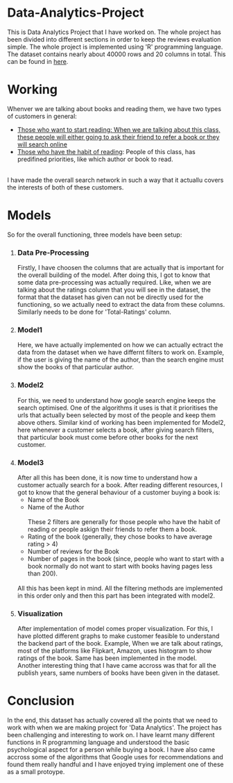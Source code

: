 # Data-Analytics-Project

This is Data Analytics Project that I have worked on. The whole project has been divided into different sections in order to keep the reviews evaluation simple. The whole project 
is implemented using 'R' programming language. The dataset contains nearly about 40000 rows and 20 columns in total. This can be found in <a href="https://www.kaggle.com/jealousleopard/goodreadsbooks">here</a>.

<h1>Working</h1>
Whenver we are talking about books and reading them, we have two types of customers in general:
<ul>
  <li><ins>Those who want to start reading<ins>: When we are talking about this class, these people will either going to ask their friend to refer a book or they will search online</li>
  <li><ins>Those who have the habit of reading</ins>: People of this class, has predifined priorities, like which author or book to read.</li>
</ul>
<br/>
I have made the overall search network in such a way that it actuallu covers the interests of both of these customers.
<h1>Models</h1>
So for the overall functioning, three models have been setup:
<ol>
  <li><h3>Data Pre-Processing</h3>
  Firstly, I have choosen the columns that are actually that is important for the overall building of the model. After doing this, I got to know that some data pre-processing was
  actually required. Like, when we are talking about the ratings column that you will see in the dataset, the format that the dataset has given can not be directly used for the
  functioning, so we actually need to extract the data from these columns. Similarly needs to be done for 'Total-Ratings' column.
  </li>
<li>
  <h3>Model1</h3>
  Here, we have actually implemented on how we can actually ectract the data from the dataset when we have differnt filters to work on. Example, if the user is giving the name of
  the author, than the search engine must show the books of that particular author.
</li>
<li>
  <h3>Model2</h3>
  For this, we need to understand how google search engine keeps the search optimised. One of the algorithms it uses is that it prioritises the urls that actually been selected by
  most of the people and keep them above others. Similar kind of working has been implemented for Model2, here whenever a customer selects a book, after giving search filters, that
  particular book must come before other books for the next customer.
</li>
<li>
  <h3>Model3</h3>
  After all this has been done, it is now time to understand how a customer actually search for a book. After reading different resources, I got to know that the general 
  behaviour of a customer buying a book is:
  <ul>
    <li>Name of the Book</li>
    <li>Name of the Author</li>
    <br/> These 2 filters are generally for those people who have the habit of reading or people askign their friends to refer them a book.
    <li>Rating of the book (generally, they chose books to have average rating > 4)</li>
    <li>Number of reviews for the Book</li>
    <li>Number of pages in the book (since, people who want to start with a book normally do not want to start with books having pages less than 200).</li>
  </ul>
  <br/> All this has been kept in mind. All the filtering methods are implemented in this order only and then this part has been integrated with model2.
</li>
<li>
 <h3>Visualization</h3>
 After implementation of model comes proper visualization. For this, I have plotted different graphs to make customer feasible to understand the backend part of the book.
 Example, When we are talk about ratings, most of the platforms like Flipkart, Amazon, uses histogram to show ratings of the book. Same has been implemented in the model.
 <br/> Another interesting thing that I have came accross was that for all the publish years, same numbers of books have been given in the dataset.
</li>
</ol>
<h1>Conclusion</h1>
In the end, this dataset has actually covered all the points that we need to work with when we are making project for 'Data Analytics'. The project has been challenging and
interesting to work on. I have learnt many different functions in R programming language and understood the basic psychological aspect for a person while buying a book. I have
also came accross some of the algorithms that Google uses for recommendations and found them really handful and I have enjoyed trying implement one of these as a small protoype.
